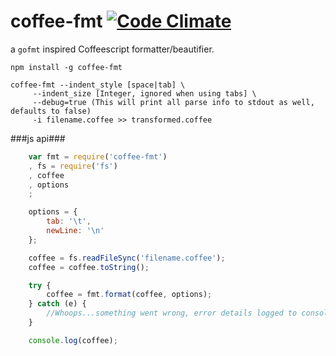 # coffee-fmt [![Code Climate](https://codeclimate.com/github/sterpe/coffee-fmt/badges/gpa.svg)](https://codeclimate.com/github/sterpe/coffee-fmt)


a `gofmt` inspired Coffeescript formatter/beautifier.


	npm install -g coffee-fmt

	coffee-fmt --indent_style [space|tab] \
		 --indent_size [Integer, ignored when using tabs] \
		 --debug=true (This will print all parse info to stdout as well, defaults to false)
		 -i filename.coffee >> transformed.coffee


###js api###

```javascript
	var fmt = require('coffee-fmt')
	, fs = require('fs')
	, coffee
	, options
	;

	options = {
		tab: '\t',
		newLine: '\n'
	};

	coffee = fs.readFileSync('filename.coffee');
	coffee = coffee.toString();

	try {
		coffee = fmt.format(coffee, options);
	} catch (e) {
		//Whoops...something went wrong, error details logged to console.
	}

	console.log(coffee);
```

